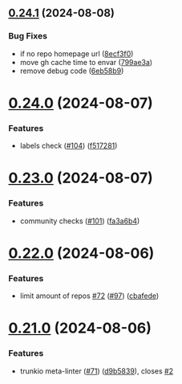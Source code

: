 ## [0.24.1](https://github.com/EddieHubCommunity/HealthCheck/compare/v0.24.0...v0.24.1) (2024-08-08)


### Bug Fixes

* if no repo homepage url ([8ecf3f0](https://github.com/EddieHubCommunity/HealthCheck/commit/8ecf3f09d670033af7c7a9d23cb89d81332c57b6))
* move gh cache time to envar ([799ae3a](https://github.com/EddieHubCommunity/HealthCheck/commit/799ae3af82c3d0475429b0865fb82f63433dcd45))
* remove debug code ([6eb58b9](https://github.com/EddieHubCommunity/HealthCheck/commit/6eb58b9d0c32cc7e2afe3284889d2f3bdf4dd4bb))



# [0.24.0](https://github.com/EddieHubCommunity/HealthCheck/compare/v0.23.0...v0.24.0) (2024-08-07)


### Features

* labels check ([#104](https://github.com/EddieHubCommunity/HealthCheck/issues/104)) ([f517281](https://github.com/EddieHubCommunity/HealthCheck/commit/f5172813cb4fdf0a3024cba331c1668552df4724))



# [0.23.0](https://github.com/EddieHubCommunity/HealthCheck/compare/v0.22.0...v0.23.0) (2024-08-07)


### Features

* community checks ([#101](https://github.com/EddieHubCommunity/HealthCheck/issues/101)) ([fa3a6b4](https://github.com/EddieHubCommunity/HealthCheck/commit/fa3a6b4afd263a21c1bef2916d8abb4d28e30013))



# [0.22.0](https://github.com/EddieHubCommunity/HealthCheck/compare/v0.21.0...v0.22.0) (2024-08-06)


### Features

* limit amount of repos [#72](https://github.com/EddieHubCommunity/HealthCheck/issues/72) ([#97](https://github.com/EddieHubCommunity/HealthCheck/issues/97)) ([cbafede](https://github.com/EddieHubCommunity/HealthCheck/commit/cbafede973130e41a7f381b7c0fc7c4b41ca5f26))



# [0.21.0](https://github.com/EddieHubCommunity/HealthCheck/compare/v0.20.4...v0.21.0) (2024-08-06)


### Features

* trunkio meta-linter ([#71](https://github.com/EddieHubCommunity/HealthCheck/issues/71)) ([d9b5839](https://github.com/EddieHubCommunity/HealthCheck/commit/d9b5839a388237c3cbbb3c351d3423bb80f7922c)), closes [#2](https://github.com/EddieHubCommunity/HealthCheck/issues/2)



